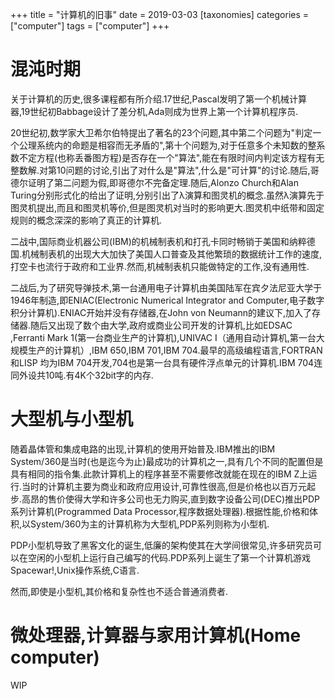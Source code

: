 +++
title = "计算机的旧事"
date = 2019-03-03
[taxonomies]
categories = ["computer"]
tags = ["computer"]
+++

<!-- more -->

# 混沌时期

关于计算机的历史,很多课程都有所介绍.17世纪,Pascal发明了第一个机械计算器,19世纪初Babbage设计了差分机,Ada则成为世界上第一个计算机程序员.

20世纪初,数学家大卫希尔伯特提出了著名的23个问题,其中第二个问题为"判定一个公理系统内的命题是相容而无矛盾的",第十个问题为,对于任意多个未知数的整系数不定方程(也称丢番图方程)是否存在一个"算法",能在有限时间内判定该方程有无整数解.对第10问题的讨论,引出了对什么是"算法",什么是"可计算"的讨论.随后,哥德尔证明了第二问题为假,即哥德尔不完备定理.随后,Alonzo Church和Alan Turing分别形式化的给出了证明,分别引出了λ演算和图灵机的概念.虽然λ演算先于图灵机提出,而且和图灵机等价,但是图灵机对当时的影响更大.图灵机中纸带和固定规则的概念深深的影响了真正的计算机.

二战中,国际商业机器公司(IBM)的机械制表机和打孔卡同时畅销于美国和纳粹德国.机械制表机的出现大大加快了美国人口普查及其他繁琐的数据统计工作的速度,打空卡也流行于政府和工业界.然而,机械制表机只能做特定的工作,没有通用性.

二战后,为了研究导弹技术,第一台通用电子计算机由美国陆军在宾夕法尼亚大学于1946年制造,即ENIAC(Electronic Numerical Integrator and Computer,电子数字积分计算机).ENIAC开始并没有存储器,在John von Neumann的建议下,加入了存储器.随后又出现了数个由大学,政府或商业公司开发的计算机,比如EDSAC ,Ferranti Mark 1(第一台商业生产的计算机),UNIVAC I（通用自动计算机,第一台大规模生产的计算机）,IBM 650,IBM 701,IBM 704.最早的高级编程语言,FORTRAN和LISP 均为IBM 704开发,704也是第一台具有硬件浮点单元的计算机.IBM 704连同外设共10吨.有4K个32bit字的内存.

# 大型机与小型机

随着晶体管和集成电路的出现,计算机的使用开始普及.IBM推出的IBM System/360是当时(也是迄今为止)最成功的计算机之一,具有几个不同的配置但是具有相同的指令集.此款计算机上的程序甚至不需要修改就能在现在的IBM Z上运行.当时的计算机主要为商业和政府应用设计,可靠性很高,但是价格也以百万元起步.高昂的售价使得大学和许多公司也无力购买,直到数字设备公司(DEC)推出PDP系列计算机(Programmed Data Processor,程序数据处理器).根据性能,价格和体积,以System/360为主的计算机称为大型机,PDP系列则称为小型机.

PDP小型机导致了黑客文化的诞生,低廉的架构使其在大学间很常见,许多研究员可以在空闲的小型机上运行自己编写的代码.PDP系列上诞生了第一个计算机游戏Spacewar!,Unix操作系统,C语言.

然而,即使是小型机,其价格和复杂性也不适合普通消费者.

# 微处理器,计算器与家用计算机(Home computer)

WIP